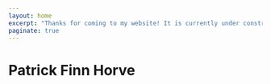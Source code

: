 ```yaml
---
layout: home
excerpt: "Thanks for coming to my website! It is currently under construction and should hopefully be back up and running soon!"
paginate: true
---
```


# Patrick Finn Horve
